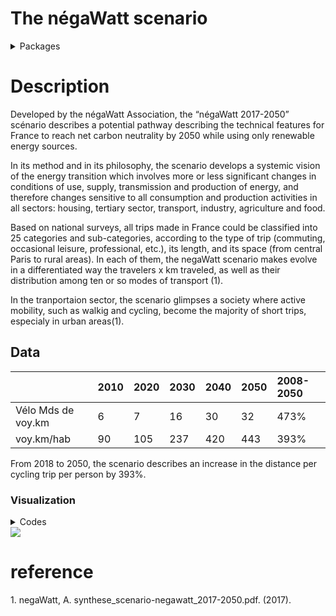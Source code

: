The négaWatt scenario
================

<details>

<summary>Packages</summary>

<p>

``` r
# Check if the packages that we need are installed
want = c("dplyr",
         "tidyr",
         "googlesheets4",
         "ggplot2")

have = want %in% rownames(installed.packages())

# Install the packages that we miss
if ( any(!have) ) { install.packages( want[!have] ) }

# Load the packages
junk <- lapply(want, library, character.only = T)

# Remove the objects we
```

</details>

# Description

Developed by the négaWatt Association, the “négaWatt 2017-2050” scénario
describes a potential pathway describing the technical features for
France to reach net carbon neutrality by 2050 while using only renewable
energy sources.

In its method and in its philosophy, the scenario develops a systemic
vision of the energy transition which involves more or less significant
changes in conditions of use, supply, transmission and production of
energy, and therefore changes sensitive to all consumption and
production activities in all sectors: housing, tertiary sector,
transport, industry, agriculture and food.

Based on national surveys, all trips made in France could be classified
into 25 categories and sub-categories, according to the type of trip
(commuting, occasional leisure, professional, etc.), its length, and its
space (from central Paris to rural areas). In each of them, the negaWatt
scenario makes evolve in a differentiated way the travelers x km
traveled, as well as their distribution among ten or so modes of
transport (1).

In the tranportaion sector, the scenario glimpses a society where active
mobility, such as walkig and cycling, become the majority of short
trips, especialy in urban areas(1).

## Data

|                    | 2010 | 2020 | 2030 | 2040 | 2050 | 2008-2050 |
| :----------------- | :--- | :--- | :--- | :--- | :--- | :-------- |
| Vélo Mds de voy.km | 6    | 7    | 16   | 30   | 32   | 473%      |
| voy.km/hab         | 90   | 105  | 237  | 420  | 443  | 393%      |

From 2018 to 2050, the scenario describes an increase in the distance
per cycling trip per person by 393%.

### Visualization

<details>

<summary>Codes</summary>

<p>

``` r
#négaWatt


negaWatt.data <- read.csv("new_nw.csv", sep = ";") %>%
  mutate(Type = ifelse(Type == "Marche", "Walking","Total_Cycling")) %>% 
  pivot_longer(!Type, names_to = "Year",
               values_to = "value")%>%
  na.omit() %>% 
  mutate(Year = as.numeric(gsub("X", "", Year)),
         value = as.numeric(value)) %>% 
  filter(Year <= 2050 & Year >= 2015)

saveRDS(negaWatt.data, "negaWatt.data.rds")

p1 = negaWatt.data %>% 
ggplot() +  
  geom_line(aes(x = Year, y = value, group = Type, color = Type), size = 1)+
  ylab("") +
  xlab("") +
  labs(title = "négaWatt scenario", subtitle = "In km/inhab/year") +
  theme_minimal() +
  theme(plot.title = element_text(face = "bold", size = 16),
        plot.subtitle = element_text(colour = "#595a5c", size = 12),
        legend.title = element_blank(),
        legend.text = element_text( size = 10),
        legend.position="top",
        axis.text=element_text(size=10),
        axis.text.x = element_text(angle = 60, vjust = 0.5, hjust=1))+
  ylim(0, 1250)
```

</details>

<img src="négaWatt_files/figure-gfm/unnamed-chunk-3-1.png" style="display: block; margin: auto;" />

# reference

<div id="refs" class="references">

<div id="ref-negawattSyntheseScenarionegawatt201720502017">

1\. negaWatt, A. synthese\_scenario-negawatt\_2017-2050.pdf. (2017).

</div>

</div>
